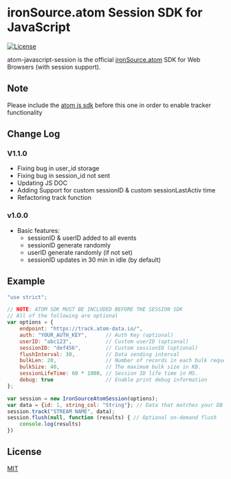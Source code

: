 # ironSource.atom Session SDK for JavaScript

[![License][license-image]][license-url]

atom-javascript-session is the official [ironSource.atom](http://www.ironsrc.com/data-flow-management) SDK for Web Browsers (with session support).

## Note
Please include the [atom js sdk](https://github.com/ironSource/atom-javascript) before this one in order to enable tracker functionality

## Change Log
### V1.1.0
- Fixing bug in user_id storage
- Fixing bug in session_id not sent
- Updating JS DOC
- Adding Support for custom sessionID & custom sessionLastActiv time
- Refactoring track function

### v1.0.0
- Basic features: 
    - sessionID & userID added to all events
    - sessionID generate randomly
    - userID generate randomly (if not set)
    - sessionID updates in 30 min in idle (by default)

## Example
```js
"use strict";

// NOTE: ATOM SDK MUST BE INCLUDED BEFORE THE SESSION SDK
// All of the following are optional
var options = {
    endpoint: "https://track.atom-data.io/",
    auth: "YOUR_AUTH_KEY",      // Auth Key (optional)
    userID: "abc123",           // Custom userID (optional)
    sessionID: "def456",        // Custom sessionID (optional)
    flushInterval: 30,          // Data sending interval
    bulkLen: 20,                // Number of records in each bulk request
    bulkSize: 40,               // The maximum bulk size in KB.
    sessionLifeTime: 60 * 1000, // Session ID life time in MS.
    debug: true                 // Enable print debug information
};

var session = new IronSourceAtomSession(options);
var data = {id: 1, string_col: "String"}; // Data that matches your DB structure
session.track("STREAM NAME", data);
session.flush(null, function (results) { // Optional on-demand flush
    console.log(results)
})
```

## License
[MIT](LICENSE)

[license-image]: https://img.shields.io/badge/license-MIT-blue.svg
[license-url]: LICENSE
